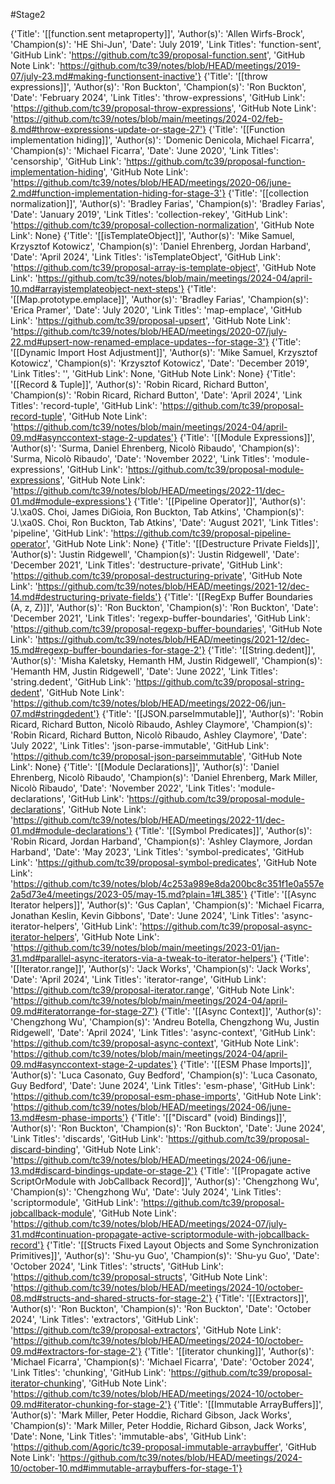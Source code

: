 #Stage2

{'Title': '[[function.sent metaproperty]]', 'Author(s)': 'Allen Wirfs-Brock', 'Champion(s)': 'HE Shi-Jun', 'Date': 'July 2019', 'Link Titles': 'function-sent', 'GitHub Link': 'https://github.com/tc39/proposal-function.sent', 'GitHub Note Link': 'https://github.com/tc39/notes/blob/HEAD/meetings/2019-07/july-23.md#making-functionsent-inactive'}
{'Title': '[[throw expressions]]', 'Author(s)': 'Ron Buckton', 'Champion(s)': 'Ron Buckton', 'Date': 'February 2024', 'Link Titles': 'throw-expressions', 'GitHub Link': 'https://github.com/tc39/proposal-throw-expressions', 'GitHub Note Link': 'https://github.com/tc39/notes/blob/main/meetings/2024-02/feb-8.md#throw-expressions-update-or-stage-27'}
{'Title': '[[Function implementation hiding]]', 'Author(s)': 'Domenic Denicola, Michael Ficarra', 'Champion(s)': 'Michael Ficarra', 'Date': 'June 2020', 'Link Titles': 'censorship', 'GitHub Link': 'https://github.com/tc39/proposal-function-implementation-hiding', 'GitHub Note Link': 'https://github.com/tc39/notes/blob/HEAD/meetings/2020-06/june-2.md#function-implementation-hiding-for-stage-3'}
{'Title': '[[collection normalization]]', 'Author(s)': 'Bradley Farias', 'Champion(s)': 'Bradley Farias', 'Date': 'January 2019', 'Link Titles': 'collection-rekey', 'GitHub Link': 'https://github.com/tc39/proposal-collection-normalization', 'GitHub Note Link': None}
{'Title': '[[isTemplateObject]]', 'Author(s)': 'Mike Samuel, Krzysztof Kotowicz', 'Champion(s)': 'Daniel Ehrenberg, Jordan Harband', 'Date': 'April 2024', 'Link Titles': 'isTemplateObject', 'GitHub Link': 'https://github.com/tc39/proposal-array-is-template-object', 'GitHub Note Link': 'https://github.com/tc39/notes/blob/main/meetings/2024-04/april-10.md#arrayistemplateobject-next-steps'}
{'Title': '[[Map.prototype.emplace]]', 'Author(s)': 'Bradley Farias', 'Champion(s)': 'Erica Pramer', 'Date': 'July 2020', 'Link Titles': 'map-emplace', 'GitHub Link': 'https://github.com/tc39/proposal-upsert', 'GitHub Note Link': 'https://github.com/tc39/notes/blob/HEAD/meetings/2020-07/july-22.md#upsert-now-renamed-emplace-updates--for-stage-3'}
{'Title': '[[Dynamic Import Host Adjustment]]', 'Author(s)': 'Mike Samuel, Krzysztof Kotowicz', 'Champion(s)': 'Krzysztof Kotowicz', 'Date': 'December 2019', 'Link Titles': '', 'GitHub Link': None, 'GitHub Note Link': None}
{'Title': '[[Record & Tuple]]', 'Author(s)': 'Robin Ricard, Richard Button', 'Champion(s)': 'Robin Ricard, Richard Button', 'Date': 'April 2024', 'Link Titles': 'record-tuple', 'GitHub Link': 'https://github.com/tc39/proposal-record-tuple', 'GitHub Note Link': 'https://github.com/tc39/notes/blob/main/meetings/2024-04/april-09.md#asynccontext-stage-2-updates'}
{'Title': '[[Module Expressions]]', 'Author(s)': 'Surma, Daniel Ehrenberg, Nicolò Ribaudo', 'Champion(s)': 'Surma, Nicolò Ribaudo', 'Date': 'November 2022', 'Link Titles': 'module-expressions', 'GitHub Link': 'https://github.com/tc39/proposal-module-expressions', 'GitHub Note Link': 'https://github.com/tc39/notes/blob/HEAD/meetings/2022-11/dec-01.md#module-expressions'}
{'Title': '[[Pipeline Operator]]', 'Author(s)': 'J.\xa0S. Choi, James DiGioia, Ron Buckton, Tab Atkins', 'Champion(s)': 'J.\xa0S. Choi, Ron Buckton, Tab Atkins', 'Date': 'August 2021', 'Link Titles': 'pipeline', 'GitHub Link': 'https://github.com/tc39/proposal-pipeline-operator', 'GitHub Note Link': None}
{'Title': '[[Destructure Private Fields]]', 'Author(s)': 'Justin Ridgewell', 'Champion(s)': 'Justin Ridgewell', 'Date': 'December 2021', 'Link Titles': 'destructure-private', 'GitHub Link': 'https://github.com/tc39/proposal-destructuring-private', 'GitHub Note Link': 'https://github.com/tc39/notes/blob/HEAD/meetings/2021-12/dec-14.md#destructuring-private-fields'}
{'Title': '[[RegExp Buffer Boundaries (A, z, Z)]]', 'Author(s)': 'Ron Buckton', 'Champion(s)': 'Ron Buckton', 'Date': 'December 2021', 'Link Titles': 'regexp-buffer-boundaries', 'GitHub Link': 'https://github.com/tc39/proposal-regexp-buffer-boundaries', 'GitHub Note Link': 'https://github.com/tc39/notes/blob/HEAD/meetings/2021-12/dec-15.md#regexp-buffer-boundaries-for-stage-2'}
{'Title': '[[String.dedent]]', 'Author(s)': 'Misha Kaletsky, Hemanth HM, Justin Ridgewell', 'Champion(s)': 'Hemanth HM, Justin Ridgewell', 'Date': 'June 2022', 'Link Titles': 'string.dedent', 'GitHub Link': 'https://github.com/tc39/proposal-string-dedent', 'GitHub Note Link': 'https://github.com/tc39/notes/blob/HEAD/meetings/2022-06/jun-07.md#stringdedent'}
{'Title': '[[JSON.parseImmutable]]', 'Author(s)': 'Robin Ricard, Richard Button, Nicolò Ribaudo, Ashley Claymore', 'Champion(s)': 'Robin Ricard, Richard Button, Nicolò Ribaudo, Ashley Claymore', 'Date': 'July 2022', 'Link Titles': 'json-parse-immutable', 'GitHub Link': 'https://github.com/tc39/proposal-json-parseimmutable', 'GitHub Note Link': None}
{'Title': '[[Module Declarations]]', 'Author(s)': 'Daniel Ehrenberg, Nicolò Ribaudo', 'Champion(s)': 'Daniel Ehrenberg, Mark Miller, Nicolò Ribaudo', 'Date': 'November 2022', 'Link Titles': 'module-declarations', 'GitHub Link': 'https://github.com/tc39/proposal-module-declarations', 'GitHub Note Link': 'https://github.com/tc39/notes/blob/HEAD/meetings/2022-11/dec-01.md#module-declarations'}
{'Title': '[[Symbol Predicates]]', 'Author(s)': 'Robin Ricard, Jordan Harband', 'Champion(s)': 'Ashley Claymore, Jordan Harband', 'Date': 'May 2023', 'Link Titles': 'symbol-predicates', 'GitHub Link': 'https://github.com/tc39/proposal-symbol-predicates', 'GitHub Note Link': 'https://github.com/tc39/notes/blob/4c253a989e8da200bc8c351f1e0a557e2a5d73e4/meetings/2023-05/may-15.md?plain=1#L385'}
{'Title': '[[Async Iterator helpers]]', 'Author(s)': 'Gus Caplan', 'Champion(s)': 'Michael Ficarra, Jonathan Keslin, Kevin Gibbons', 'Date': 'June 2024', 'Link Titles': 'async-iterator-helpers', 'GitHub Link': 'https://github.com/tc39/proposal-async-iterator-helpers', 'GitHub Note Link': 'https://github.com/tc39/notes/blob/main/meetings/2023-01/jan-31.md#parallel-async-iterators-via-a-tweak-to-iterator-helpers'}
{'Title': '[[Iterator.range]]', 'Author(s)': 'Jack Works', 'Champion(s)': 'Jack Works', 'Date': 'April 2024', 'Link Titles': 'iterator-range', 'GitHub Link': 'https://github.com/tc39/proposal-iterator.range', 'GitHub Note Link': 'https://github.com/tc39/notes/blob/main/meetings/2024-04/april-09.md#iteratorrange-for-stage-27'}
{'Title': '[[Async Context]]', 'Author(s)': 'Chengzhong Wu', 'Champion(s)': 'Andreu Botella, Chengzhong Wu, Justin Ridgewell', 'Date': 'April 2024', 'Link Titles': 'async-context', 'GitHub Link': 'https://github.com/tc39/proposal-async-context', 'GitHub Note Link': 'https://github.com/tc39/notes/blob/main/meetings/2024-04/april-09.md#asynccontext-stage-2-updates'}
{'Title': '[[ESM Phase Imports]]', 'Author(s)': 'Luca Casonato, Guy Bedford', 'Champion(s)': 'Luca Casonato, Guy Bedford', 'Date': 'June 2024', 'Link Titles': 'esm-phase', 'GitHub Link': 'https://github.com/tc39/proposal-esm-phase-imports', 'GitHub Note Link': 'https://github.com/tc39/notes/blob/HEAD/meetings/2024-06/june-13.md#esm-phase-imports'}
{'Title': '[["Discard" (void) Bindings]]', 'Author(s)': 'Ron Buckton', 'Champion(s)': 'Ron Buckton', 'Date': 'June 2024', 'Link Titles': 'discards', 'GitHub Link': 'https://github.com/tc39/proposal-discard-binding', 'GitHub Note Link': 'https://github.com/tc39/notes/blob/HEAD/meetings/2024-06/june-13.md#discard-bindings-update-or-stage-2'}
{'Title': '[[Propagate active ScriptOrModule with JobCallback Record]]', 'Author(s)': 'Chengzhong Wu', 'Champion(s)': 'Chengzhong Wu', 'Date': 'July 2024', 'Link Titles': 'scriptormodule', 'GitHub Link': 'https://github.com/tc39/proposal-jobcallback-module', 'GitHub Note Link': 'https://github.com/tc39/notes/blob/HEAD/meetings/2024-07/july-31.md#continuation-propagate-active-scriptormodule-with-jobcallback-record'}
{'Title': '[[Structs Fixed Layout Objects and Some Synchronization Primitives]]', 'Author(s)': 'Shu-yu Guo', 'Champion(s)': 'Shu-yu Guo', 'Date': 'October 2024', 'Link Titles': 'structs', 'GitHub Link': 'https://github.com/tc39/proposal-structs', 'GitHub Note Link': 'https://github.com/tc39/notes/blob/HEAD/meetings/2024-10/october-08.md#structs-and-shared-structs-for-stage-2'}
{'Title': '[[Extractors]]', 'Author(s)': 'Ron Buckton', 'Champion(s)': 'Ron Buckton', 'Date': 'October 2024', 'Link Titles': 'extractors', 'GitHub Link': 'https://github.com/tc39/proposal-extractors', 'GitHub Note Link': 'https://github.com/tc39/notes/blob/HEAD/meetings/2024-10/october-09.md#extractors-for-stage-2'}
{'Title': '[[iterator chunking]]', 'Author(s)': 'Michael Ficarra', 'Champion(s)': 'Michael Ficarra', 'Date': 'October 2024', 'Link Titles': 'chunking', 'GitHub Link': 'https://github.com/tc39/proposal-iterator-chunking', 'GitHub Note Link': 'https://github.com/tc39/notes/blob/HEAD/meetings/2024-10/october-09.md#iterator-chunking-for-stage-2'}
{'Title': '[[Immutable ArrayBuffers]]', 'Author(s)': 'Mark Miller, Peter Hoddie, Richard Gibson, Jack Works', 'Champion(s)': 'Mark Miller, Peter Hoddie, Richard Gibson, Jack Works', 'Date': None, 'Link Titles': 'immutable-abs', 'GitHub Link': 'https://github.com/Agoric/tc39-proposal-immutable-arraybuffer', 'GitHub Note Link': 'https://github.com/tc39/notes/blob/HEAD/meetings/2024-10/october-10.md#immutable-arraybuffers-for-stage-1'}
